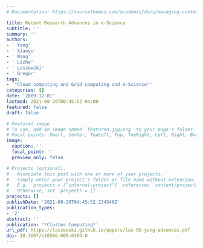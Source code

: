 ```yaml
---
# Documentation: https://sourcethemes.com/academic/docs/managing-content/

title: Recent Research Advances in e-Science
subtitle: ''
summary: ''
authors:
- ' Yang'
- ' Xiaoyu'
- ' Wang'
- ' Lizhe'
- ' Laszewski'
- ' Gregor'
tags:
- '"Cloud computing and Grid computing and e-Science"'
categories: []
date: '2009-12-01'
lastmod: 2021-08-20T00:45:52-04:00
featured: false
draft: false

# Featured image
# To use, add an image named `featured.jpg/png` to your page's folder.
# Focal points: Smart, Center, TopLeft, Top, TopRight, Left, Right, BottomLeft, Bottom, BottomRight.
image:
  caption: ''
  focal_point: ''
  preview_only: false

# Projects (optional).
#   Associate this post with one or more of your projects.
#   Simply enter your project's folder or file name without extension.
#   E.g. `projects = ["internal-project"]` references `content/project/deep-learning/index.md`.
#   Otherwise, set `projects = []`.
projects: []
publishDate: '2021-08-20T04:45:52.234540Z'
publication_types:
- '2'
abstract: ''
publication: '*Cluster Computing*'
url_pdf: https://laszewski.github.io/papers/las-09-yang-advances.pdf
doi: 10.1007/s10586-009-0104-0
---
```

